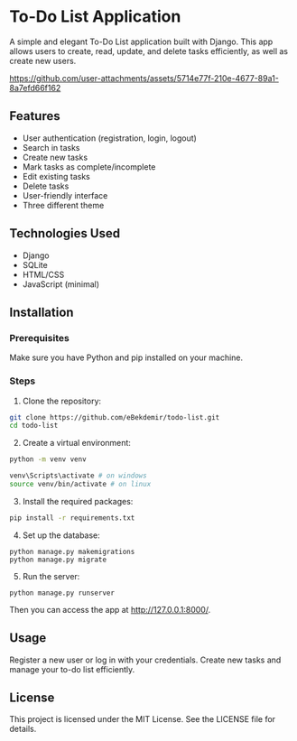 # To-Do List Application

A simple and elegant To-Do List application built with Django. This app allows users to create, read, update, and delete tasks efficiently, as well as create new users.


https://github.com/user-attachments/assets/5714e77f-210e-4677-89a1-8a7efd66f162

## Features

- User authentication (registration, login, logout)
- Search in tasks 
- Create new tasks
- Mark tasks as complete/incomplete
- Edit existing tasks
- Delete tasks
- User-friendly interface
- Three different theme

## Technologies Used

- Django
- SQLite
- HTML/CSS
- JavaScript (minimal)





## Installation

### Prerequisites

Make sure you have Python and pip installed on your machine.

### Steps
1. Clone the repository:
``` bash
git clone https://github.com/eBekdemir/todo-list.git
cd todo-list
```

2. Create a virtual environment:
``` bash
python -m venv venv

venv\Scripts\activate # on windows
source venv/bin/activate # on linux
```

3. Install the required packages:
``` bash
pip install -r requirements.txt
```
4. Set up the database:
``` dash
python manage.py makemigrations
python manage.py migrate
```
5. Run the server:
```
python manage.py runserver
```

Then you can access the app at http://127.0.0.1:8000/.


## Usage
Register a new user or log in with your credentials.
Create new tasks and manage your to-do list efficiently.

## License
This project is licensed under the MIT License. See the LICENSE file for details.
